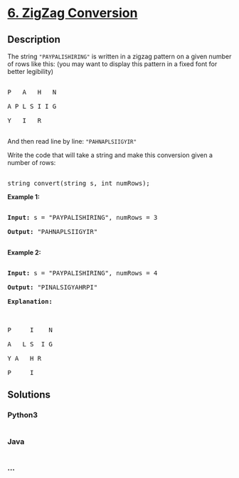 # [6. ZigZag Conversion](https://leetcode.com/problems/zigzag-conversion)

## Description
<p>The string <code>&quot;PAYPALISHIRING&quot;</code> is written in a zigzag pattern on a given number of rows like this: (you may want to display this pattern in a fixed font for better legibility)</p>



<pre>

P   A   H   N

A P L S I I G

Y   I   R

</pre>



<p>And then read line by line: <code>&quot;PAHNAPLSIIGYIR&quot;</code></p>



<p>Write the code that will take a string and make this conversion given a number of rows:</p>



<pre>

string convert(string s, int numRows);</pre>



<p><strong>Example 1:</strong></p>



<pre>

<strong>Input:</strong> s = &quot;PAYPALISHIRING&quot;, numRows = 3

<strong>Output:</strong> &quot;PAHNAPLSIIGYIR&quot;

</pre>



<p><strong>Example 2:</strong></p>



<pre>

<strong>Input:</strong> s = &quot;PAYPALISHIRING&quot;, numRows =&nbsp;4

<strong>Output:</strong>&nbsp;&quot;PINALSIGYAHRPI&quot;

<strong>Explanation:</strong>



P     I    N

A   L S  I G

Y A   H R

P     I</pre>




## Solutions


<!-- tabs:start -->

### **Python3**

```python

```

### **Java**

```java

```

### **...**
```

```

<!-- tabs:end -->